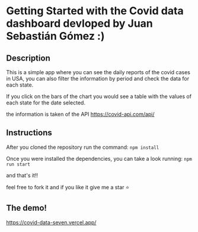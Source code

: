 # Getting Started with the Covid data dashboard devloped by Juan Sebastián Gómez :)

## Description
This is a simple app where you can see the daily reports of the covid cases in USA, you can also filter the information by period and check the data for each state.

If you click on the bars of the chart you would see a table with the values of each state for the date selected. 

the information is taken of the API https://covid-api.com/api/ 

## Instructions 

After you cloned the repository run the command:
`npm install`

Once you were installed the dependencies, you can take a look running:
`npm run start`

and that's it!!

feel free to fork it and if you like it give me a star ⭐️

## The demo!

https://covid-data-seven.vercel.app/

